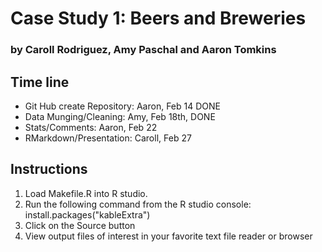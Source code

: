 # Case Study 1: Beers and Breweries
### by Caroll Rodriguez, Amy Paschal and Aaron Tomkins

## Time line
* Git Hub create Repository: Aaron, Feb 14 DONE
* Data Munging/Cleaning: Amy, Feb 18th, DONE
* Stats/Comments: Aaron, Feb 22
* RMarkdown/Presentation: Caroll, Feb 27

## Instructions
1. Load Makefile.R into R studio.
2. Run the following command from the R studio console: install.packages("kableExtra")
2. Click on the Source button
3. View output files of interest in your favorite text file reader or browser

